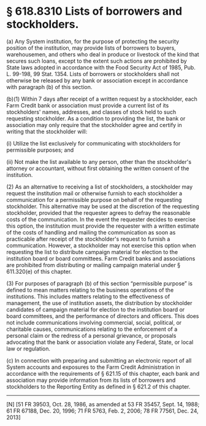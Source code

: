 # § 618.8310   Lists of borrowers and stockholders.

(a) Any System institution, for the purpose of protecting the security position of the institution, may provide lists of borrowers to buyers, warehousemen, and others who deal in produce or livestock of the kind that secures such loans, except to the extent such actions are prohibited by State laws adopted in accordance with the Food Security Act of 1985, Pub. L. 99-198, 99 Stat. 1354. Lists of borrowers or stockholders shall not otherwise be released by any bank or association except in accordance with paragraph (b) of this section.


(b)(1) Within 7 days after receipt of a written request by a stockholder, each Farm Credit bank or association must provide a current list of its stockholders' names, addresses, and classes of stock held to such requesting stockholder. As a condition to providing the list, the bank or association may only require that the stockholder agree and certify in writing that the stockholder will:


(i) Utilize the list exclusively for communicating with stockholders for permissible purposes; and


(ii) Not make the list available to any person, other than the stockholder's attorney or accountant, without first obtaining the written consent of the institution.


(2) As an alternative to receiving a list of stockholders, a stockholder may request the institution mail or otherwise furnish to each stockholder a communication for a permissible purpose on behalf of the requesting stockholder. This alternative may be used at the discretion of the requesting stockholder, provided that the requester agrees to defray the reasonable costs of the communication. In the event the requester decides to exercise this option, the institution must provide the requester with a written estimate of the costs of handling and mailing the communication as soon as practicable after receipt of the stockholder's request to furnish a communication. However, a stockholder may not exercise this option when requesting the list to distribute campaign material for election to the institution board or board committees. Farm Credit banks and associations are prohibited from distributing or mailing campaign material under § 611.320(e) of this chapter.


(3) For purposes of paragraph (b) of this section “permissible purpose” is defined to mean matters relating to the business operations of the institutions. This includes matters relating to the effectiveness of management, the use of institution assets, the distribution by stockholder candidates of campaign material for election to the institution board or board committees, and the performance of directors and officers. This does not include communications involving commercial, social, political, or charitable causes, communications relating to the enforcement of a personal claim or the redress of a personal grievance, or proposals advocating that the bank or association violate any Federal, State, or local law or regulation.


(c) In connection with preparing and submitting an electronic report of all System accounts and exposures to the Farm Credit Administration in accordance with the requirements of § 621.15 of this chapter, each bank and association may provide information from its lists of borrowers and stockholders to the Reporting Entity as defined in § 621.2 of this chapter.



---

[N] [51 FR 39503, Oct. 28, 1986, as amended at 53 FR 35457, Sept. 14, 1988; 61 FR 67188, Dec. 20, 1996; 71 FR 5763, Feb. 2, 2006; 78 FR 77561, Dec. 24, 2013]




